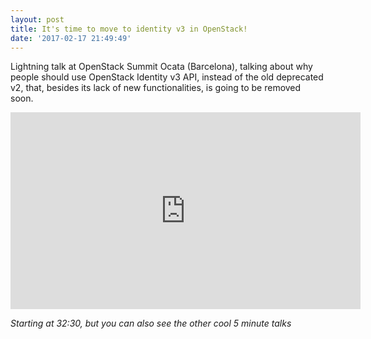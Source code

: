 ```yaml
---
layout: post
title: It's time to move to identity v3 in OpenStack!
date: '2017-02-17 21:49:49'
---
```


Lightning talk at OpenStack Summit Ocata (Barcelona), talking about why people should use OpenStack Identity v3 API, instead of the old deprecated v2, that, besides its lack of new functionalities, is going to be removed soon.

<iframe width="560" height="315" src="https://www.youtube.com/embed/6TYyjrXX-Ec?ecver=1" frameborder="0" allowfullscreen></iframe>

*Starting at 32:30, but you can also see the other cool 5 minute talks* 
